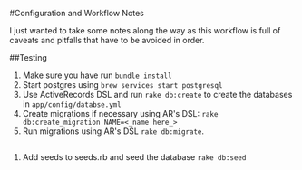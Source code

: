 #Configuration and Workflow Notes

I just wanted to take some notes along the way as this workflow is full of caveats and pitfalls that have to be avoided in order.

##Testing
1. Make sure you have run `bundle install`
1. Start postgres using `brew services start postgresql`
1. Use ActiveRecords DSL and run `rake db:create` to create the databases in `app/config/databse.yml`
1. Create migrations if necessary using AR's DSL: `rake db:create_migration NAME=<_name here_>`
1. Run migrations using AR's DSL `rake db:migrate`.

##
1. Add seeds to seeds.rb and seed the database `rake db:seed`
